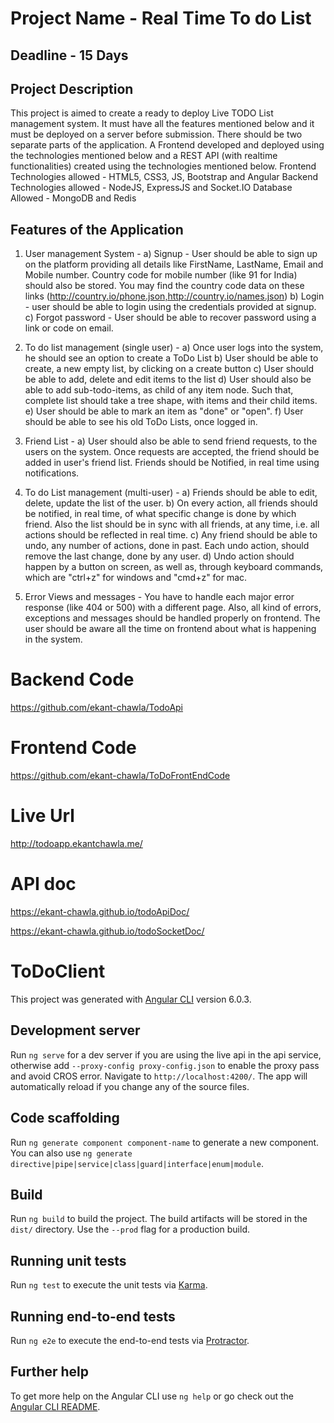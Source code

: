 # Project Name - Real Time To do List
## Deadline - 15 Days
## Project Description
This project is aimed to create a ready to deploy Live TODO List management system.
It must have all the features mentioned below and it must be deployed on a server
before submission. There should be two separate parts of the application. A Frontend
developed and deployed using the technologies mentioned below and a REST API (with
realtime functionalities) created using the technologies mentioned below.
Frontend Technologies allowed - HTML5, CSS3, JS, Bootstrap and Angular
Backend Technologies allowed - NodeJS, ExpressJS and Socket.IO
Database Allowed - MongoDB and Redis

## Features of the Application
1) User management System -
a) Signup - User should be able to sign up on the platform providing all
details like FirstName, LastName, Email and Mobile number. Country
code for mobile number (like 91 for India) should also be stored. You may
find the country code data on these links
(http://country.io/phone.json,http://country.io/names.json)
b) Login - user should be able to login using the credentials provided at
signup.
c) Forgot password - User should be able to recover password using a link or
code on email. 

2) To do list management (single user) -
a) Once user logs into the system, he should see an option to create a ToDo
List
b) User should be able to create, a new empty list, by clicking on a create
button
c) User should be able to add, delete and edit items to the list
d) User should also be able to add sub-todo-items, as child of any item node.
Such that, complete list should take a tree shape, with items and their
child items.
e) User should be able to mark an item as "done" or "open".
f) User should be able to see his old ToDo Lists, once logged in.
3) Friend List -
a) User should also be able to send friend requests, to the users on the
system. Once requests are accepted, the friend should be added in user's
friend list. Friends should be Notified, in real time using notifications.

4) To do List management (multi-user) -
a) Friends should be able to edit, delete, update the list of the user.
b) On every action, all friends should be notified, in real time, of what specific
change is done by which friend. Also the list should be in sync with all
friends, at any time, i.e. all actions should be reflected in real time.
c) Any friend should be able to undo, any number of actions, done in past.
Each undo action, should remove the last change, done by any user.
d) Undo action should happen by a button on screen, as well as, through
keyboard commands, which are "ctrl+z" for windows and "cmd+z" for mac.

5) Error Views and messages - You have to handle each major error response
(like 404 or 500) with a different page. Also, all kind of errors, exceptions and
messages should be handled properly on frontend. The user should be aware all
the time on frontend about what is happening in the system.


# Backend Code
https://github.com/ekant-chawla/TodoApi

# Frontend Code
https://github.com/ekant-chawla/ToDoFrontEndCode

# Live Url
http://todoapp.ekantchawla.me/

# API doc
https://ekant-chawla.github.io/todoApiDoc/

https://ekant-chawla.github.io/todoSocketDoc/


# ToDoClient 

This project was generated with [Angular CLI](https://github.com/angular/angular-cli) version 6.0.3.

## Development server

Run `ng serve` for a dev server if you are using the live api in the api service, otherwise add `--proxy-config proxy-config.json` to enable the proxy pass and avoid CROS error. Navigate to `http://localhost:4200/`. The app will automatically reload if you change any of the source files.

## Code scaffolding

Run `ng generate component component-name` to generate a new component. You can also use `ng generate directive|pipe|service|class|guard|interface|enum|module`.

## Build

Run `ng build` to build the project. The build artifacts will be stored in the `dist/` directory. Use the `--prod` flag for a production build.

## Running unit tests

Run `ng test` to execute the unit tests via [Karma](https://karma-runner.github.io).

## Running end-to-end tests

Run `ng e2e` to execute the end-to-end tests via [Protractor](http://www.protractortest.org/).

## Further help

To get more help on the Angular CLI use `ng help` or go check out the [Angular CLI README](https://github.com/angular/angular-cli/blob/master/README.md).
